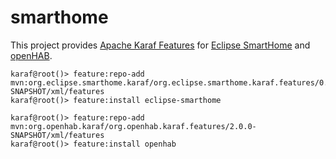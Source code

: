 smarthome
=========

This project provides [Apache Karaf Features](https://karaf.apache.org/manual/latest/users-guide/provisioning.html) for [Eclipse SmartHome](https://eclipse.org/smarthome/) and [openHAB](http://www.openhab.org).

    karaf@root()> feature:repo-add mvn:org.eclipse.smarthome.karaf/org.eclipse.smarthome.karaf.features/0.8.0-SNAPSHOT/xml/features
    karaf@root()> feature:install eclipse-smarthome

    karaf@root()> feature:repo-add mvn:org.openhab.karaf/org.openhab.karaf.features/2.0.0-SNAPSHOT/xml/features
    karaf@root()> feature:install openhab
